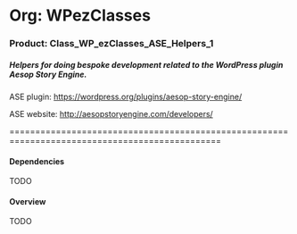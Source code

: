 # Org: WPezClasses
### Product: Class_WP_ezClasses_ASE_Helpers_1

##### Helpers for doing bespoke development related to the WordPress plugin Aesop Story Engine. 

ASE plugin: https://wordpress.org/plugins/aesop-story-engine/

ASE website: http://aesopstoryengine.com/developers/ 

===============================================================================================

#### Dependencies

TODO


#### Overview

TODO